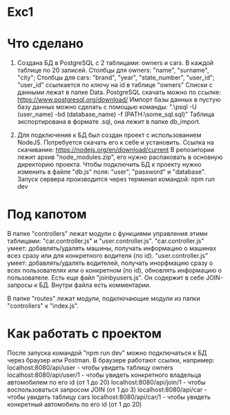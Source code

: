 # Exc1

# Что сделано
1) Создана БД в PostgreSQL с 2 таблицами: owners и cars. В каждой таблице по 20 записей.
   Столбцы для owners: "name", "surname", "city";
   Столбцы для cars: "brand", "year", "state_number", "user_id"; "user_id" ссылкается по ключу на id в таблице "owners"
   Списки с данными лежат в папке Data.
   PostgreSQL скачать можно по ссылке: https://www.postgresql.org/download/
   Импорт базы данных в пустую базу данных можно сделать с помощью команды:
   ".\psql -U (user_name) -bd (database_name) -f (PATH:\some_sql.sql)"
   Таблица экспортирована в формате .sql, она лежит в папке db_import.   

2) Для подключения к БД был создан проект с использованием NodeJS.
   Потребуется скачать его к себе и установить.
   Ссылка на скачивание: https://nodejs.org/en/download/current
   В репозитории лежит архив "node_modules.zip", его нужно распаковать в основную директорию проекта.
   Чтобы подключить БД к проекту нужно изменить в файле "db.js" поля: "user", "password" и "database".
   Запуск сервера производится через терминал командой: npm run dev

# Под капотом
   В папке "controllers" лежат модули с функциями управления этими таблицами: "car.controller.js" и "user.controller.js".
   "car.controller.js" умеет: добавлять/удалять машины, получать информацию о машинах всез сразу или для конкретного водителя (по id).
   "user.controller.js" умеет: добавлять/удалять водителей, получать инорфмацию сразу о всех пользователях или о конкретном (по id), обновлять информацию о пользователе.
   Есть еще файл "joinbyusers.js". Он содержит в себе JOIN-запросы к БД. Внутри файла есть комментарии.

   В папке "routes" лежат модули, подключающие модули из папки "controllers" к "index.js".

# Как работать с проектом
   После запуска командой "npm run dev" можно подключаться к БД через браузер или Postman.
   В браузере работают ссылки, например: 
   localhost:8080/api/user - чтобы увидеть таблицу owners
   localhost:8080/api/user/1 - чтобы увидеть конкретного владельца автомобилем по его id (от 1 до 20)
   localhost:8080/api/join/1 - чтобы воспользоваться запросом JOIN (от 1 до 3)
   localhost:8080/api/car - чтобы увидеть таблицу cars
   localhost:8080/api/car/1 - чтобы увидеть конкретный автомобиль по его id (от 1 до 20)
